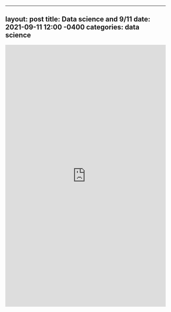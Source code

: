 
---
layout: post
title: Data science and 9/11
date: 2021-09-11 12:00 -0400
categories: data science
---
<iframe src="https://www.linkedin.com/embed/feed/update/urn:li:share:6842098580736630784" height="822" width="504" frameborder="0" allowfullscreen="" title="Embedded post"></iframe>
